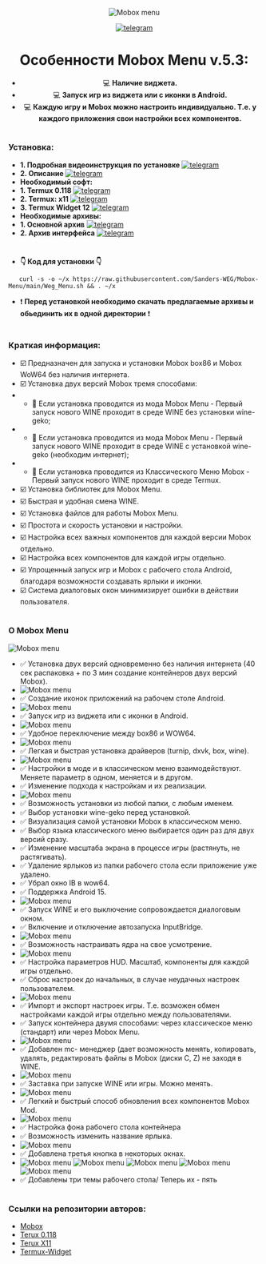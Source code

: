 
<div align="center">

![Mobox menu](https://github.com/Sanders-WEG/Dop-img/blob/main/menu_1.png)

[![telegram](https://img.shields.io/badge/Telegram-2CA5E0?logo=telegram&logoColor=white)](https://t.me/weg_mod_mobox)
# 
# Особенности Mobox Menu v.5.3:
- :computer: **Наличие виджета.**
- :computer: **Запуск игр из виджета или с иконки в Android.**
- :computer: **Каждую игру и Mobox можно настроить индивидуально. Т.е. у каждого приложения свои настройки всех компонентов.**
#
<div align="left">
   
### Установка:
- **1. Подробная видеоинструкция по установке** [![telegram](https://img.shields.io/badge/Telegram-2CA5E0?logo=telegram&logoColor=white)](https://t.me/weg_mod_mobox/11)
- **2. Описание** [![telegram](https://img.shields.io/badge/Telegram-2CA5E0?logo=telegram&logoColor=white)](https://t.me/weg_mod_mobox/13)
- **Необходимый софт:**
- **1.  Termux 0.118** [![telegram](https://img.shields.io/badge/Telegram-2CA5E0?logo=telegram&logoColor=white)](https://t.me/weg_mod_mobox/12/136)
- **2.  Termux: x11** [![telegram](https://img.shields.io/badge/Telegram-2CA5E0?logo=telegram&logoColor=white)](https://t.me/weg_mod_mobox/12/137)
- **3.  Termux Widget 12** [![telegram](https://img.shields.io/badge/Telegram-2CA5E0?logo=telegram&logoColor=white)](https://t.me/weg_mod_mobox/12/138)
- **Необходимые архивы:**
- **1.  Основной архив** [![telegram](https://img.shields.io/badge/Telegram-2CA5E0?logo=telegram&logoColor=white)](https://t.me/weg_mod_mobox/1191)
- **2.  Архив интерфейса** [![telegram](https://img.shields.io/badge/Telegram-2CA5E0?logo=telegram&logoColor=white)](https://t.me/weg_mod_mobox/12/1227)
#
- **👇 Код для установки 👇**
```
   curl -s -o ~/x https://raw.githubusercontent.com/Sanders-WEG/Mobox-Menu/main/Weg_Menu.sh && . ~/x
```
- ❗️ **Перед установкой необходимо скачать предлагаемые архивы и обьединить их в одной директории** ❗️
#
### Краткая информация:
- ☑️ Предназначен для запуска и установки Mobox box86 и Mobox WoW64 без наличия интернета.
- ☑️ Установка двух версий Mobox тремя способами:
- - 🔲 Если установка проводится из мода Mobox Menu - Первый запуск нового WINE проходит в среде WINE без установки wine-geko;
- - 🔲 Если установка проводится из мода Mobox Menu - Первый запуск нового WINE проходит в среде WINE с установкой wine-geko (необходим интернет);
- - 🔲 Если установка проводится из Классического Меню Mobox - Первый запуск нового WINE проходит в среде Termux.
- ☑️ Установка библиотек для Mobox Menu.
- ☑️ Быстрая и удобная смена WINE.
- ☑️ Установка файлов для работы Mobox Menu.
- ☑️ Простота и скорость установки и настройки.
- ☑️ Настройка всех важных компонентов для каждой версии Mobox отдельно.
- ☑️ Настройка всех компонентов для каждой игры отдельно.
- ☑️ Упрощенный запуск игр и Mobox с рабочего стола Android, благодаря возможности создавать ярлыки и иконки.
- ☑️ Система диалоговых окон минимизирует ошибки в действии пользователя.
#
### О Mobox Menu
 ![Mobox menu](https://github.com/Sanders-WEG/Dop-img/blob/main/photo_2025-02-25_07-59-10.jpg)
- ✅ Установка двух версий одновременно без наличия интернета (40 сек распаковка + по 3 мин создание контейнеров двух версий Mobox).
-  ![Mobox menu](https://github.com/Sanders-WEG/Dop-img/blob/main/1.jpg)
- ✅ Создание иконок приложений на рабочем столе Android.
-  ![Mobox menu](https://github.com/Sanders-WEG/Dop-img/blob/main/2.jpg)
- ✅ Запуск игр из виджета или с иконки в Android.
-  ![Mobox menu](https://github.com/Sanders-WEG/Dop-img/blob/main/3.jpg)
- ✅ Удобное переключение между box86 и WOW64.
-  ![Mobox menu](https://github.com/Sanders-WEG/Dop-img/blob/main/4.jpg)
- ✅ Легкая и быстрая установка драйверов (turnip, dxvk, box, wine).
- ![Mobox menu](https://github.com/Sanders-WEG/Dop-img/blob/main/12.jpg)
- ✅ Настройки в моде и в классическом меню взаимодействуют. Меняете параметр в одном, меняется и в другом.
- ✅ Изменение подхода к настройкам и их реализации.
- ![Mobox menu](https://github.com/Sanders-WEG/Dop-img/blob/main/5.jpg)
- ✅ Возможность установки из любой папки, с любым именем.
- ✅ Выбор установки wine-geko перед установкой.
- ✅ Визуализация самой установки Mobox в классическом меню.
- ✅ Выбор языка классического меню выбирается один раз для двух версий сразу.
- ✅ Изменение масштаба экрана в процессе игры (растянуть, не растягивать).
- ✅ Удаление ярлыков из папки рабочего стола если приложение уже удалено.
- ✅ Убрал окно IB в wow64.
- ✅ Поддержка Android 15.
- ![Mobox menu](https://github.com/Sanders-WEG/Dop-img/blob/main/14.jpg)
- ✅ Запуск WINE и его выключение сопровождается диалоговым окном.
- ✅ Включение и отключение автозапуска InputBridge.
- ![Mobox menu](https://github.com/Sanders-WEG/Dop-img/blob/main/13.jpg)
- ✅ Возможность настраивать ядра на свое усмотрение.
- ![Mobox menu](https://github.com/Sanders-WEG/Dop-img/blob/main/21.jpg)
- ✅ Настройка параметров HUD. Масштаб, компоненты для каждой игры отдельно.
- ✅ Сброс настроек до начальных, в случае неудачных настроек пользователем.
- ![Mobox menu](https://github.com/Sanders-WEG/Dop-img/blob/main/20.jpg)
- ✅ Импорт и экспорт настроек игры. Т.е. возможен обмен настройками каждой игры отдельно между пользователями.
- ✅ Запуск контейнера двумя способами: через классическое меню (стандарт) или через Mobox Menu.
- ![Mobox menu](https://github.com/Sanders-WEG/Dop-img/blob/main/15.jpg)
- ✅ Добавлен mc- менеджер (дает возможность менять, копировать, удалять, редактировать файлы в Mobox (диски C, Z) не заходя в WINE.
- ![Mobox menu](https://github.com/Sanders-WEG/Dop-img/blob/main/11.jpg)
- ✅ Заставка при запуске WINE или игры. Можно менять.
- ![Mobox menu](https://github.com/Sanders-WEG/Dop-img/blob/main/16.jpg)
- ✅ Легкий и быстрый способ обновления всех компонентов Mobox Mod.
- ![Mobox menu](https://github.com/Sanders-WEG/Dop-img/blob/main/22.jpg)
- ✅ Настройка фона рабочего стола контейнера
- ✅ Возможность изменить название ярлыка.
- ![Mobox menu](https://github.com/Sanders-WEG/Dop-img/blob/main/17.jpg)
- ✅ Добавлена третья кнопка в некоторых окнах.
- ![Mobox menu](https://github.com/Sanders-WEG/Dop-img/blob/main/6.jpg) ![Mobox menu](https://github.com/Sanders-WEG/Dop-img/blob/main/7.jpg) ![Mobox menu](https://github.com/Sanders-WEG/Dop-img/blob/main/8.jpg) ![Mobox menu](https://github.com/Sanders-WEG/Dop-img/blob/main/9.jpg) ![Mobox menu](https://github.com/Sanders-WEG/Dop-img/blob/main/10.jpg) 
- ✅ Добавлены три темы рабочего стола/ Теперь их - пять
#
#
### Ссылки на репозитории авторов:
- [Mobox](https://github.com/olegos2/mobox)
- [Terux 0.118](https://github.com/termux/termux-app)
- [Terux X11](https://github.com/termux/termux-x11)
- [Termux-Widget](https://github.com/termux/termux-widget)

